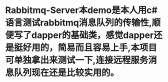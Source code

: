 # Rabbitmq-Server本demo是本人用c#语言测试rabbitmq消息队列的传输性,顺便写了dapper的基础类，感觉dapper还是挺好用的，简易而且容易上手,本项目可单独拿出来测试一下,连接远程服务消息队列现在还是比较实用的。

